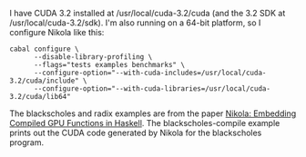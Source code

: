 I have CUDA 3.2 installed at /usr/local/cuda-3.2/cuda (and the 3.2 SDK at /usr/local/cuda-3.2/sdk). I'm also running on a 64-bit platform, so I configure Nikola like this:

```
cabal configure \
      --disable-library-profiling \
      --flags="tests examples benchmarks" \
      --configure-option="--with-cuda-includes=/usr/local/cuda-3.2/cuda/include" \
      --configure-option="--with-cuda-libraries=/usr/local/cuda-3.2/cuda/lib64"
```

The blackscholes and radix examples are from the paper
[Nikola: Embedding Compiled GPU Functions in Haskell](http://www.eecs.harvard.edu/~mainland/publications/mainland10nikola.pdf). The blackscholes-compile example prints out the CUDA code generated by Nikola for the blackscholes program.
